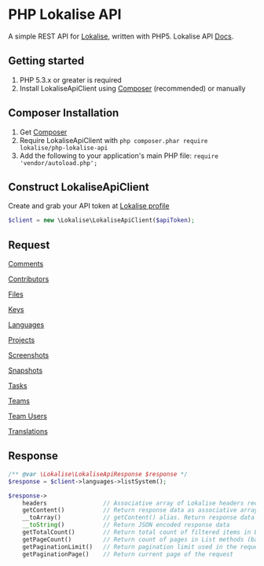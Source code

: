 # PHP Lokalise API

A simple REST API for [Lokalise](https://lokalise.co), written with PHP5.
Lokalise API [Docs](https://lokalise.co/api2docs/php/).

## Getting started

1. PHP 5.3.x or greater is required
2. Install LokaliseApiClient using [Composer](#composer-installation) (recommended) or manually

## Composer Installation

1. Get [Composer](http://getcomposer.org/)
2. Require LokaliseApiClient with `php composer.phar require lokalise/php-lokalise-api`
3. Add the following to your application's main PHP file: `require 'vendor/autoload.php';`

## Construct LokaliseApiClient
Create and grab your API token at [Lokalise profile](http://lokalise.local/profile)

```php
$client = new \Lokalise\LokaliseApiClient($apiToken);
```

## Request

[Comments](Docs/comments.md)

[Contributors](Docs/contributors.md)

[Files](Docs/files.md)

[Keys](Docs/keys.md)

[Languages](Docs/languages.md)

[Projects](Docs/projects.md)

[Screenshots](Docs/screenshots.md)

[Snapshots](Docs/snapshots.md)

[Tasks](Docs/tasks.md)

[Teams](Docs/teams.md)

[Team Users](Docs/teamUsers.md)

[Translations](Docs/translations.md)

## Response

```php
/** @var \Lokalise\LokaliseApiResponse $response */
$response = $client->languages->listSystem();

$response->
    headers                // Associative array of Lokalise headers received
    getContent()           // Return response data as associative array
    __toArray()            // getContent() alias. Return response data as associative array
    __toString()           // Return JSON encoded response data
    getTotalCount()        // Return total count of filtered items in List methods
    getPageCount()         // Return count of pages in List methods (based on limit parameter)
    getPaginationLimit()   // Return pagination limit used in the request
    getPaginationPage()    // Return current page of the request
```
